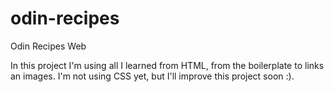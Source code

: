 # odin-recipes
Odin Recipes Web

In this project I'm using all I learned from HTML, from the boilerplate to links an images. I'm not using CSS yet, but I'll improve this project soon :).
